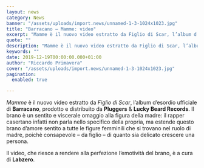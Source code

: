 ```yaml
---
layout: news
category: News
banner: "/assets/uploads/import.news/unnamed-1-3-1024x1023.jpg"
title: "Barracano – Mamme: video"
excerpt: "Mamme è il nuovo video estratto da Figlio di Scar, l’album d’esordio ufficiale di Barracano, prodotto e distribuito da Pluggers & Lucky Beard Records. Il brano è un sentito e viscerale omaggio alla figura della madre: il rapper casertano infatti non parla nello specifico della propria, ma estende questo brano d’amore sentito a tutte le [&hellip"
quote: ""
description: "Mamme è il nuovo video estratto da Figlio di Scar, l’album d’esordio ufficiale di Barracano, prodotto e distribuito da Pluggers & Lucky Beard Records. Il brano è un sentito e viscerale omaggio alla figura della madre: il rapper casertano infatti non parla nello specifico della propria, ma estende questo brano d’amore sentito a tutte le [&hellip"
keywords: ""
date: 2019-12-19T00:00:00.000+01:00
author: "Riccardo Primavera"
cover: "/assets/uploads/import.news/unnamed-1-3-1024x1023.jpg"
pagination:
  enabled: true

---
```


_Mamme_ è il nuovo video estratto da _Figlio di Scar_, l’album d’esordio ufficiale di **Barracano**, prodotto e distribuito da **Pluggers** & **Lucky Beard Records**. Il brano è un sentito e viscerale omaggio alla figura della madre: il rapper casertano infatti non parla nello specifico della propria, ma estende questo brano d’amore sentito a tutte le figure femminili che si trovano nel ruolo di madre, poichè consapevole – da figlio – di quanto sia delicato crescere una persona.

Il video, che riesce a rendere alla perfezione l’emotività del brano, è a cura di **Labzero**.